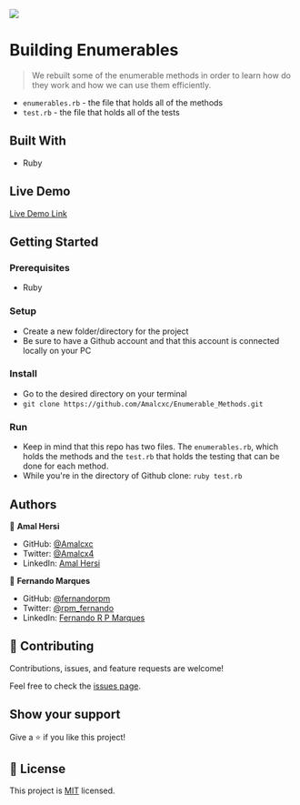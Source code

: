 ![](https://img.shields.io/badge/Microverse-blueviolet)

# Building Enumerables

> We rebuilt some of the enumerable methods in order to learn how do they work and how we can use them efficiently.

- `enumerables.rb` - the file that holds all of the methods
- `test.rb` - the file that holds all of the tests

## Built With

- Ruby

## Live Demo

[Live Demo Link](https://replit.com/join/lunmcfmh-fernandorpm)


## Getting Started

### Prerequisites

- Ruby

### Setup

- Create a new folder/directory for the project
- Be sure to have a Github account and that this account is connected locally on your PC

### Install

- Go to the desired directory on your terminal
- `git clone https://github.com/Amalcxc/Enumerable_Methods.git`

### Run

- Keep in mind that this repo has two files. The `enumerables.rb`, which holds the methods and the `test.rb` that holds the testing that can be done for each method. 
- While you're in the directory of Github clone: `ruby test.rb`


## Authors

👤 **Amal Hersi**

- GitHub: [@Amalcxc](https://github.com/Amalcxc)
- Twitter: [@Amalcx4](https://twitter.com/Amalcx4)
- LinkedIn: [Amal Hersi](https://www.linkedin.com/in/amal-hersi-a29583205/)

👤 **Fernando Marques**

- GitHub: [@fernandorpm](https://github.com/fernandorpm)
- Twitter: [@rpm_fernando](https://twitter.com/rpm_fernando)
- LinkedIn: [Fernando R P Marques](https://linkedin.com/in/fernandorpm)

## 🤝 Contributing

Contributions, issues, and feature requests are welcome!

Feel free to check the [issues page](../../issues/).

## Show your support

Give a ⭐️ if you like this project!

## 📝 License

This project is [MIT](./MIT.md) licensed.